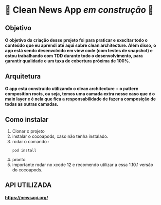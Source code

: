 # 🚧 Clean News App *em construção*  🚧 

## **Objetivo**
#### O objetivo da criação desse projeto foi para praticar e execitar todo o conteúdo que eu aprendi até aqui sobre clean architecture. Além disso, o app está sendo desenvolvido em view code (com testes de snapshot) e estou trabalhando com TDD durante todo o desenvolvimento, para garantir qualidade e um taxa de cobertura próxima de 100%.

## **Arquitetura**
#### O app está construído utilizando o clean architecture + o pattern composition roots, ou seja, temos uma camada extra nesse caso que é o main layer e é nela que fica a responsabilidade de fazer a composição de todas as outras camadas.

## **Como instalar**
1. Clonar o projeto
2. instalar o cocoapods, caso não tenha instalado.
3. rodar o comando :
    ```
    pod install
    ```
4. pronto 
5. importante rodar no xcode 12 e recomendo utilizar a essa 1.10.1 versão do cocoapods.

## **API UTILIZADA**

#### https://newsapi.org/

